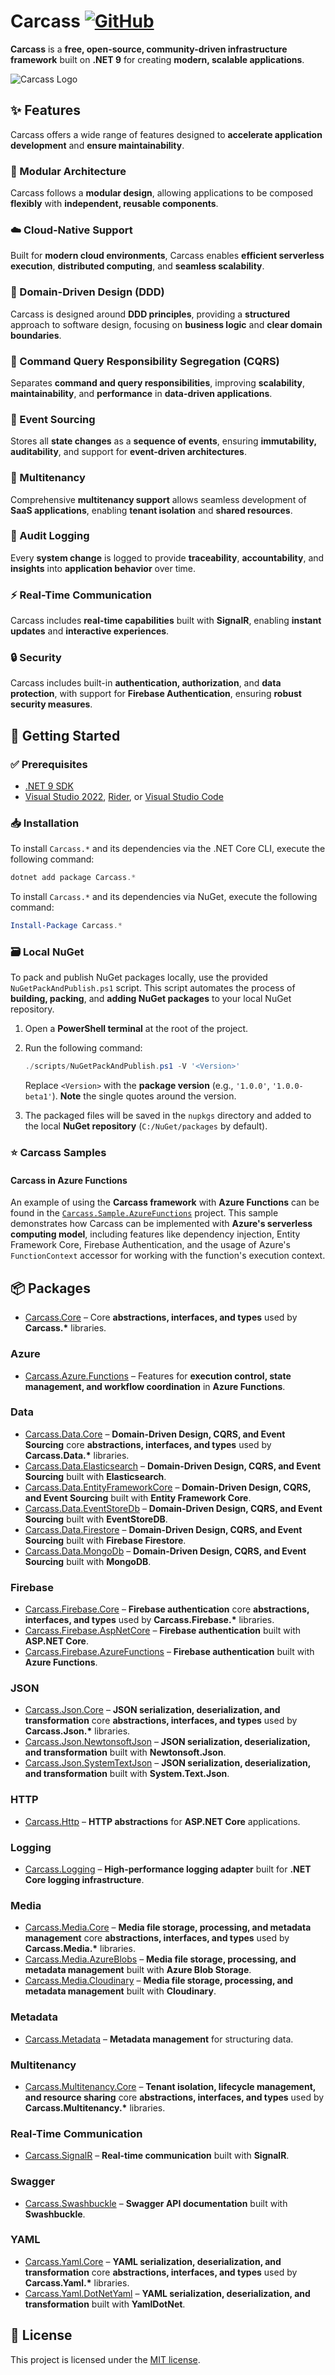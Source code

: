 # Carcass [![GitHub](https://img.shields.io/github/license/kokhans/carcass?style=flat-square)](LICENSE)

**Carcass** is a **free, open-source, community-driven infrastructure framework** built on **.NET 9** for creating **modern, scalable applications**.

<img src="./docs/images/carcass-logo.png" alt="Carcass Logo" />

## ✨ Features

Carcass offers a wide range of features designed to **accelerate application development** and **ensure maintainability**.

### 🧩 Modular Architecture

Carcass follows a **modular design**, allowing applications to be composed **flexibly** with **independent, reusable components**.

### ☁️ Cloud-Native Support

Built for **modern cloud environments**, Carcass enables **efficient serverless execution**, **distributed computing**, and **seamless scalability**.

### 📐 Domain-Driven Design (DDD)

Carcass is designed around **DDD principles**, providing a **structured** approach to software design, focusing on **business logic** and **clear domain boundaries**.

### ️🔀 Command Query Responsibility Segregation (CQRS)

Separates **command and query responsibilities**, improving **scalability**, **maintainability**, and **performance** in **data-driven applications**.

### 🔁 Event Sourcing

Stores all **state changes** as a **sequence of events**, ensuring **immutability, auditability**, and support for **event-driven architectures**.

### 🏨 Multitenancy

Comprehensive **multitenancy support** allows seamless development of **SaaS applications**, enabling **tenant isolation** and **shared resources**.

### 📝 Audit Logging

Every **system change** is logged to provide **traceability**, **accountability**, and **insights** into **application behavior** over time.

### ⚡ Real-Time Communication

Carcass includes **real-time capabilities** built with **SignalR**, enabling **instant updates** and **interactive experiences**.

### 🔒️ Security

Carcass includes built-in **authentication, authorization**, and **data protection**, with support for **Firebase Authentication**, ensuring **robust security measures**.

## 🚀 Getting Started

### ✅ Prerequisites

- [.NET 9 SDK](https://dotnet.microsoft.com/download/dotnet/9.0)
- [Visual Studio 2022](https://visualstudio.microsoft.com/vs/), [Rider](https://www.jetbrains.com/rider/),
  or [Visual Studio Code](https://code.visualstudio.com/)

### 📥 Installation

To install `Carcass.*` and its dependencies via the .NET Core CLI, execute the following command:

```powershell
dotnet add package Carcass.*
```

To install `Carcass.*` and its dependencies via NuGet, execute the following command:

```powershell
Install-Package Carcass.*
```

### 🗃️ Local NuGet

To pack and publish NuGet packages locally, use the provided `NuGetPackAndPublish.ps1` script. This script automates the process of **building, packing**, and **adding NuGet packages** to your local NuGet repository.

1. Open a **PowerShell terminal** at the root of the project.
2. Run the following command:

   ```powershell
   ./scripts/NuGetPackAndPublish.ps1 -V '<Version>'
   ```

   Replace `<Version>` with the **package version** (e.g., `'1.0.0'`, `'1.0.0-beta1'`). **Note** the single quotes around the version.

3. The packaged files will be saved in the `nupkgs` directory and added to the local **NuGet repository** (`C:/NuGet/packages` by default).

### ⭐ Carcass Samples

#### Carcass in Azure Functions

An example of using the **Carcass framework** with **Azure Functions** can be found in the [`Carcass.Sample.AzureFunctions`](./samples/Carcass.Sample.AzureFunctions/README.md) project. This sample demonstrates how Carcass can be implemented with **Azure's serverless computing model**, including features like dependency injection, Entity Framework Core, Firebase Authentication, and the usage of Azure's `FunctionContext` accessor for working with the function's execution context.

## 📦 Packages

- [Carcass.Core](https://www.nuget.org/packages/Carcass.Core) – Core **abstractions, interfaces, and types** used by **Carcass.\*** libraries.

### Azure

- [Carcass.Azure.Functions](https://www.nuget.org/packages/Carcass.Azure.Functions) – Features for **execution control, state management, and workflow coordination** in **Azure Functions**.

### Data

- [Carcass.Data.Core](https://www.nuget.org/packages/Carcass.Data.Core) – **Domain-Driven Design, CQRS, and Event Sourcing** core **abstractions, interfaces, and types** used by **Carcass.Data.\*** libraries.
- [Carcass.Data.Elasticsearch](https://www.nuget.org/packages/Carcass.Data.Elasticsearch) – **Domain-Driven Design, CQRS, and Event Sourcing** built with **Elasticsearch**.
- [Carcass.Data.EntityFrameworkCore](https://www.nuget.org/packages/Carcass.Data.EntityFrameworkCore) – **Domain-Driven Design, CQRS, and Event Sourcing** built with **Entity Framework Core**.
- [Carcass.Data.EventStoreDb](https://www.nuget.org/packages/Carcass.Data.EventStoreDb) – **Domain-Driven Design, CQRS, and Event Sourcing** built with **EventStoreDB**.
- [Carcass.Data.Firestore](https://www.nuget.org/packages/Carcass.Data.Firestore) – **Domain-Driven Design, CQRS, and Event Sourcing** built with **Firebase Firestore**.
- [Carcass.Data.MongoDb](https://www.nuget.org/packages/Carcass.Data.MongoDb) – **Domain-Driven Design, CQRS, and Event Sourcing** built with **MongoDB**.

### Firebase

- [Carcass.Firebase.Core](https://www.nuget.org/packages/Carcass.Firebase.Core) – **Firebase authentication** core **abstractions, interfaces, and types** used by **Carcass.Firebase.\*** libraries.
- [Carcass.Firebase.AspNetCore](https://www.nuget.org/packages/Carcass.Firebase.AspNetCore) – **Firebase authentication** built with **ASP.NET Core**.
- [Carcass.Firebase.AzureFunctions](https://www.nuget.org/packages/Carcass.Firebase.AzureFunctions) – **Firebase authentication** built with **Azure Functions**.

### JSON

- [Carcass.Json.Core](https://www.nuget.org/packages/Carcass.Json.Core) – **JSON serialization, deserialization, and transformation** core **abstractions, interfaces, and types** used by **Carcass.Json.\*** libraries.
- [Carcass.Json.NewtonsoftJson](https://www.nuget.org/packages/Carcass.Json.NewtonsoftJson) – **JSON serialization, deserialization, and transformation** built with **Newtonsoft.Json**.
- [Carcass.Json.SystemTextJson](https://www.nuget.org/packages/Carcass.Json.SystemTextJson) – **JSON serialization, deserialization, and transformation** built with **System.Text.Json**.

### HTTP

- [Carcass.Http](https://www.nuget.org/packages/Carcass.Http) – **HTTP abstractions** for **ASP.NET Core** applications.

### Logging

- [Carcass.Logging](https://www.nuget.org/packages/Carcass.Logging) – **High-performance logging adapter** built for **.NET Core logging infrastructure**.

### Media

- [Carcass.Media.Core](https://www.nuget.org/packages/Carcass.Media.Core) – **Media file storage, processing, and metadata management** core **abstractions, interfaces, and types** used by **Carcass.Media.\*** libraries.
- [Carcass.Media.AzureBlobs](https://www.nuget.org/packages/Carcass.Media.AzureBlobs) – **Media file storage, processing, and metadata management** built with **Azure Blob Storage**.
- [Carcass.Media.Cloudinary](https://www.nuget.org/packages/Carcass.Media.Cloudinary) – **Media file storage, processing, and metadata management** built with **Cloudinary**.

### Metadata

- [Carcass.Metadata](https://www.nuget.org/packages/Carcass.Metadata) – **Metadata management** for structuring data.

### Multitenancy

- [Carcass.Multitenancy.Core](https://www.nuget.org/packages/Carcass.Multitenancy.Core) – **Tenant isolation, lifecycle management, and resource sharing** core **abstractions, interfaces, and types** used by **Carcass.Multitenancy.\*** libraries.

### Real-Time Communication

- [Carcass.SignalR](https://www.nuget.org/packages/Carcass.SignalR) – **Real-time communication** built with **SignalR**.

### Swagger

- [Carcass.Swashbuckle](https://www.nuget.org/packages/Carcass.Swashbuckle) – **Swagger API documentation** built with **Swashbuckle**.

### YAML

- [Carcass.Yaml.Core](https://www.nuget.org/packages/Carcass.Yaml.Core) – **YAML serialization, deserialization, and transformation** core **abstractions, interfaces, and types** used by **Carcass.Yaml.\*** libraries.
- [Carcass.Yaml.DotNetYaml](https://www.nuget.org/packages/Carcass.Yaml.DotNetYaml) – **YAML serialization, deserialization, and transformation** built with **YamlDotNet**.

## 📜 License

This project is licensed under the [MIT license](LICENSE).